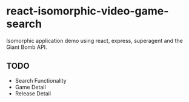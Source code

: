 react-isomorphic-video-game-search
==================================

Isomorphic application demo using react, express, superagent and the Giant Bomb API.


TODO
-----

- Search Functionality
- Game Detail
- Release Detail